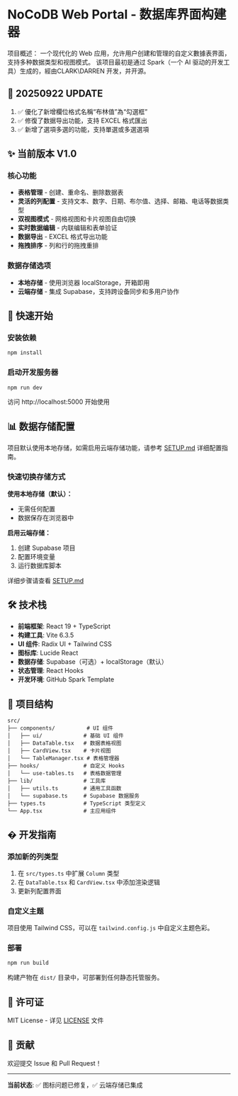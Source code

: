 # NoCoDB Web Portal - 数据库界面构建器

项目概述：
一个现代化的 Web 应用，允许用户创建和管理的自定义數據表界面，支持多种数据类型和视图模式。
该项目最初是通过 Spark（一个 AI 驱动的开发工具）生成的，經由CLARK\DARREN 开发，并开源。

## 🌟 20250922 UPDATE
1. ✅ 優化了新增欄位格式名稱“布林值”為“勾選框”
2. ✅ 修復了数据导出功能，支持 EXCEL 格式匯出
3. ✅ 新增了選項多選的功能，支持單選或多選選項


## ✨ 当前版本 V1.0 

### 核心功能
- **表格管理** -    创建、重命名、删除数据表
- **灵活的列配置** - 支持文本、数字、日期、布尔值、选择、邮箱、电话等数据类型
- **双视图模式** -   网格视图和卡片视图自由切换
- **实时数据编辑** - 内联编辑和表单验证
- **数据导出** -    EXCEL 格式导出功能
- **拖拽排序** -    列和行的拖拽重排

### 数据存储选项
- **本地存储** - 使用浏览器 localStorage，开箱即用
- **云端存储** - 集成 Supabase，支持跨设备同步和多用户协作



## 🚀 快速开始

### 安装依赖
```bash
npm install
```

### 启动开发服务器
```bash
npm run dev
```

访问 http://localhost:5000 开始使用

## 📊 数据存储配置

项目默认使用本地存储，如需启用云端存储功能，请参考 [SETUP.md](./SETUP.md) 详细配置指南。

### 快速切换存储方式

**使用本地存储（默认）：**
- 无需任何配置
- 数据保存在浏览器中

**启用云端存储：**
1. 创建 Supabase 项目
2. 配置环境变量
3. 运行数据库脚本

详细步骤请查看 [SETUP.md](./SETUP.md)

## 🛠 技术栈

- **前端框架**: React 19 + TypeScript
- **构建工具**: Vite 6.3.5
- **UI 组件**: Radix UI + Tailwind CSS
- **图标库**: Lucide React
- **数据存储**: Supabase（可选）+ localStorage（默认）
- **状态管理**: React Hooks
- **开发环境**: GitHub Spark Template

## 📁 项目结构

```
src/
├── components/          # UI 组件
│   ├── ui/             # 基础 UI 组件
│   ├── DataTable.tsx   # 数据表格视图
│   ├── CardView.tsx    # 卡片视图
│   └── TableManager.tsx # 表格管理器
├── hooks/              # 自定义 Hooks
│   └── use-tables.ts   # 表格数据管理
├── lib/                # 工具库
│   ├── utils.ts        # 通用工具函数
│   └── supabase.ts     # Supabase 数据服务
├── types.ts            # TypeScript 类型定义
└── App.tsx             # 主应用组件
```

## � 开发指南

### 添加新的列类型
1. 在 `src/types.ts` 中扩展 `Column` 类型
2. 在 `DataTable.tsx` 和 `CardView.tsx` 中添加渲染逻辑
3. 更新列配置界面

### 自定义主题
项目使用 Tailwind CSS，可以在 `tailwind.config.js` 中自定义主题色彩。

### 部署
```bash
npm run build
```

构建产物在 `dist/` 目录中，可部署到任何静态托管服务。

## 📄 许可证

MIT License - 详见 [LICENSE](./LICENSE) 文件

## 🤝 贡献

欢迎提交 Issue 和 Pull Request！

---

**当前状态**: ✅ 图标问题已修复，✅ 云端存储已集成
